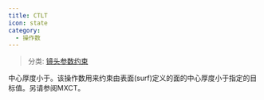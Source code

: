 ```yaml
---
title: CTLT
icon: state
category:
  - 操作数
---
```


> 分类: [镜头参数约束](/hb/operands/130/871/  "Zemax 操作数 镜头参数约束")

中心厚度小于。该操作数用来约束由表面(surf)定义的面的中心厚度小于指定的目标值。另请参阅MXCT。